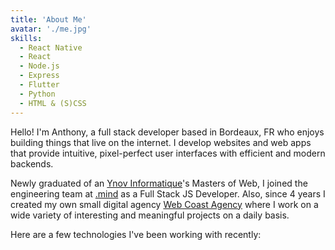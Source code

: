 ```yaml
---
title: 'About Me'
avatar: './me.jpg'
skills:
  - React Native
  - React
  - Node.js
  - Express
  - Flutter
  - Python
  - HTML & (S)CSS
---
```


Hello! I'm Anthony, a full stack developer based in Bordeaux, FR who enjoys building things that live on the internet. I develop websites and web apps that provide intuitive, pixel-perfect user interfaces with efficient and modern backends.

Newly graduated of an [Ynov Informatique](https://ynov.com/)'s Masters of Web, I joined the engineering team at [.mind](https://dotmind.io/) as a Full Stack JS Developer. Also, since 4 years I created my own small digital agency [Web Coast Agency](https://webcoastagency.com/) where I work on a wide variety of interesting and meaningful projects on a daily basis.

Here are a few technologies I've been working with recently:
